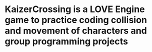 # KaizerCrossing is a LOVE Engine game to practice coding collision and movement of characters and group programming projects

